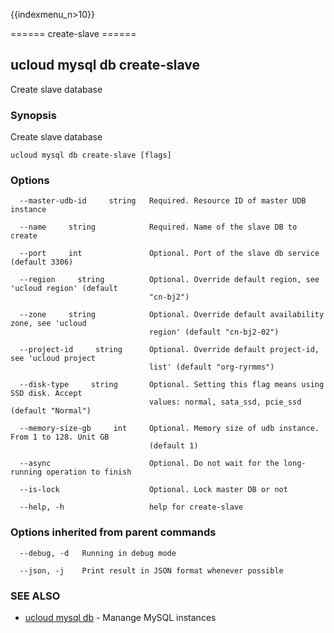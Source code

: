 {{indexmenu_n>10}}

====== create-slave ======

## ucloud mysql db create-slave

Create slave database

### Synopsis

Create slave database

```
ucloud mysql db create-slave [flags]
```

### Options

```
  --master-udb-id     string   Required. Resource ID of master UDB instance 

  --name     string            Required. Name of the slave DB to create 

  --port     int               Optional. Port of the slave db service (default 3306) 

  --region     string          Optional. Override default region, see 'ucloud region' (default
                               "cn-bj2") 

  --zone     string            Optional. Override default availability zone, see 'ucloud
                               region' (default "cn-bj2-02") 

  --project-id     string      Optional. Override default project-id, see 'ucloud project
                               list' (default "org-ryrmms") 

  --disk-type     string       Optional. Setting this flag means using SSD disk. Accept
                               values: normal, sata_ssd, pcie_ssd (default "Normal") 

  --memory-size-gb     int     Optional. Memory size of udb instance. From 1 to 128. Unit GB
                               (default 1) 

  --async                      Optional. Do not wait for the long-running operation to finish 

  --is-lock                    Optional. Lock master DB or not 

  --help, -h                   help for create-slave 

```

### Options inherited from parent commands

```
  --debug, -d   Running in debug mode 

  --json, -j    Print result in JSON format whenever possible 

```

### SEE ALSO

* [ucloud mysql db](software/cli/cmd/ucloud/mysql/db)	 - Manange MySQL instances

